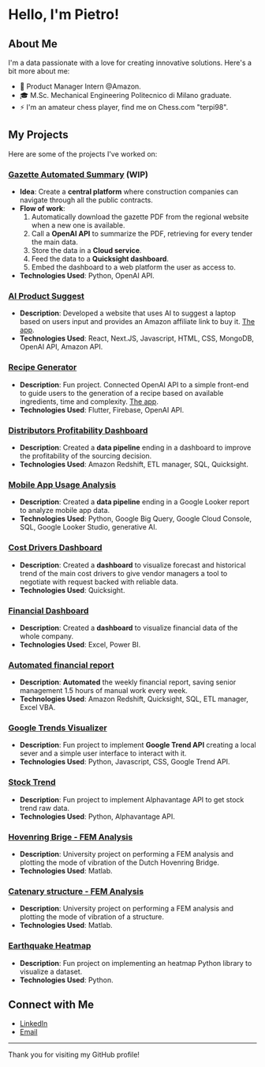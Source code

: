 # Hello, I'm Pietro!

## About Me
I'm a data passionate with a love for creating innovative solutions. Here's a bit more about me:

- 🚀 Product Manager Intern @Amazon.
- 🎓 M.Sc. Mechanical Engineering Politecnico di Milano graduate.
- ⚡ I'm an amateur chess player, find me on Chess.com "terpi98".

## My Projects
Here are some of the projects I've worked on:

### [Gazette Automated Summary](https://github.com/pietro-fantini/Gazette-Automated-Summary) (WIP)
- **Idea**: Create a **central platform** where construction companies can navigate through all the public contracts.
- **Flow of work**:
    1. Automatically download the gazette PDF from the regional website when a new one is available.
    2. Call a **OpenAI API** to summarize the PDF, retrieving for every tender the main data.
    3. Store the data in a **Cloud service**.
    4. Feed the data to a **Quicksight dashboard**.
    5. Embed the dashboard to a web platform the user as access to.
- **Technologies Used**: Python, OpenAI API.

### [AI Product Suggest]((https://aiproductsuggest.com/))
- **Description**: Developed a website that uses AI to suggest a laptop based on users input and provides an Amazon affiliate link to buy it. [The app](https://aiproductsuggest.com/).
- **Technologies Used**: React, Next.JS, Javascript, HTML, CSS, MongoDB, OpenAI API, Amazon API.

### [Recipe Generator](https://github.com/pietro-fantini/recipegenerator)
- **Description**: Fun project. Connected OpenAI API to a simple front-end to guide users to the generation of a recipe based on available ingredients, time and complexity. [The app](https://recipetrovartisv4.web.app/).
- **Technologies Used**: Flutter, Firebase, OpenAI API.

### [Distributors Profitability Dashboard](https://github.com/pietro-fantini/Distributors-Profitability-Dashboard)
- **Description**: Created a **data pipeline** ending in a dashboard to improve the profitability of the sourcing decision.
- **Technologies Used**: Amazon Redshift, ETL manager, SQL, Quicksight.

### [Mobile App Usage Analysis](https://github.com/pietro-fantini/mobile-app-analysis)
- **Description**: Created a **data pipeline** ending in a Google Looker report to analyze mobile app data.
- **Technologies Used**: Python, Google Big Query, Google Cloud Console, SQL, Google Looker Studio, generative AI.

### [Cost Drivers Dashboard](https://github.com/pietro-fantini/Cost-Drivers-Dashboard)
- **Description**: Created a **dashboard** to visualize forecast and historical trend of the main cost drivers to give vendor managers a tool to negotiate with request backed with reliable data.
- **Technologies Used**: Quicksight.

### [Financial Dashboard](https://github.com/pietro-fantini/Financial-Dashboard)
- **Description**: Created a **dashboard** to visualize financial data of the whole company.
- **Technologies Used**: Excel, Power BI.

### [Automated financial report](https://github.com/pietro-fantini/Automated-financial-report)
- **Description**: **Automated** the weekly financial report, saving senior management 1.5 hours of manual work every week.
- **Technologies Used**: Amazon Redshift, Quicksight, SQL, ETL manager, Excel VBA.

### [Google Trends Visualizer](https://github.com/pietro-fantini/Google_Trend)
- **Description**: Fun project to implement **Google Trend API** creating a local sever and a simple user interface to interact with it.
- **Technologies Used**: Python, Javascript, CSS, Google Trend API.

### [Stock Trend](https://github.com/pietro-fantini/stock-trend)
- **Description**: Fun project to implement Alphavantage API to get stock trend raw data.
- **Technologies Used**: Python, Alphavantage API.

### [Hovenring Brige - FEM Analysis](https://github.com/pietro-fantini/Hovenring_Bridge_FEM_Analysis)
- **Description**: University project on performing a FEM analysis and plotting the mode of vibration of the Dutch Hovenring Bridge.
- **Technologies Used**: Matlab.

### [Catenary structure - FEM Analysis](https://github.com/pietro-fantini/Structure_FEM_Analysis)
- **Description**: University project on performing a FEM analysis and plotting the mode of vibration of a structure.
- **Technologies Used**: Matlab.

### [Earthquake Heatmap](https://github.com/pietro-fantini/Earthquake_Heatmap)
- **Description**: Fun project on implementing an heatmap Python library to visualize a dataset.
- **Technologies Used**: Python.

## Connect with Me
- [LinkedIn](https://www.linkedin.com/in/pietrofantini/)
- [Email](mailto:pietro.fantini1998@gmail.com)


---

Thank you for visiting my GitHub profile!
